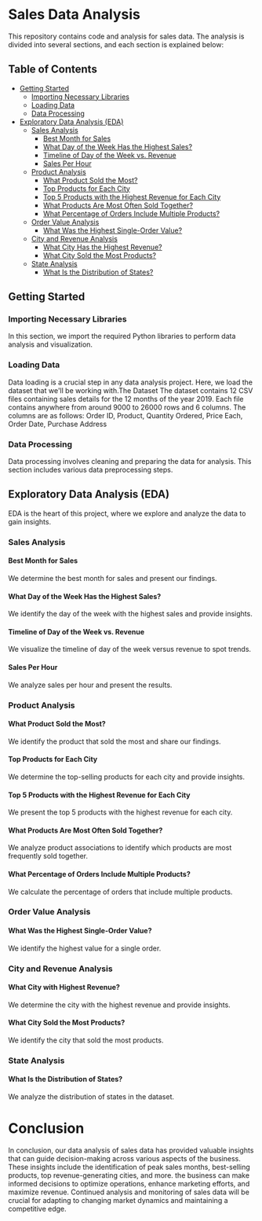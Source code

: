 # Sales Data Analysis

This repository contains code and analysis for sales data. The analysis is divided into several sections, and each section is explained below:

## Table of Contents
- [Getting Started](#getting-started)
  - [Importing Necessary Libraries](#importing-necessary-libraries)
  - [Loading Data](#loading-data)
  - [Data Processing](#data-processing)
- [Exploratory Data Analysis (EDA)](#exploratory-data-analysis-eda)
  - [Sales Analysis](#sales-analysis)
    - [Best Month for Sales](#best-month-for-sales)
    - [What Day of the Week Has the Highest Sales?](#what-day-of-the-week-has-the-highest-sales)
    - [Timeline of Day of the Week vs. Revenue](#timeline-of-day-of-the-week-vs-revenue)
    - [Sales Per Hour](#sales-per-hour)
  - [Product Analysis](#product-analysis)
    - [What Product Sold the Most?](#what-product-sold-the-most)
    - [Top Products for Each City](#top-products-for-each-city)
    - [Top 5 Products with the Highest Revenue for Each City](#top-5-products-with-the-highest-revenue-for-each-city)
    - [What Products Are Most Often Sold Together?](#what-products-are-most-often-sold-together)
    - [What Percentage of Orders Include Multiple Products?](#what-percentage-of-orders-include-multiple-products)
  - [Order Value Analysis](#order-value-analysis)
    - [What Was the Highest Single-Order Value?](#what-was-the-highest-single-order-value)
  - [City and Revenue Analysis](#city-and-revenue-analysis)
    - [What City Has the Highest Revenue?](#what-city-has-the-highest-revenue)
    - [What City Sold the Most Products?](#what-city-sold-the-most-products)
  - [State Analysis](#state-analysis)
    - [What Is the Distribution of States?](#what-is-the-distribution-of-states)

## Getting Started

### Importing Necessary Libraries

In this section, we import the required Python libraries to perform data analysis and visualization.

### Loading Data

Data loading is a crucial step in any data analysis project. Here, we load the dataset that we'll be working with.The Dataset
The dataset contains 12 CSV files containing sales details for the 12 months of the year 2019.
Each file contains anywhere from around 9000 to 26000 rows and 6 columns. The columns are as follows:
Order ID, Product, Quantity Ordered, Price Each, Order Date, Purchase Address

### Data Processing

Data processing involves cleaning and preparing the data for analysis. This section includes various data preprocessing steps.

## Exploratory Data Analysis (EDA)

EDA is the heart of this project, where we explore and analyze the data to gain insights.

### Sales Analysis

#### Best Month for Sales

We determine the best month for sales and present our findings.

#### What Day of the Week Has the Highest Sales?

We identify the day of the week with the highest sales and provide insights.

#### Timeline of Day of the Week vs. Revenue

We visualize the timeline of day of the week versus revenue to spot trends.

#### Sales Per Hour

We analyze sales per hour and present the results.

### Product Analysis

#### What Product Sold the Most?

We identify the product that sold the most and share our findings.

#### Top Products for Each City

We determine the top-selling products for each city and provide insights.

#### Top 5 Products with the Highest Revenue for Each City

We present the top 5 products with the highest revenue for each city.

#### What Products Are Most Often Sold Together?

We analyze product associations to identify which products are most frequently sold together.

#### What Percentage of Orders Include Multiple Products?

We calculate the percentage of orders that include multiple products.

### Order Value Analysis

#### What Was the Highest Single-Order Value?

We identify the highest value for a single order.

### City and Revenue Analysis

#### What City with Highest Revenue?

We determine the city with the highest revenue and provide insights.

#### What City Sold the Most Products?

We identify the city that sold the most products.

### State Analysis

#### What Is the Distribution of States?

We analyze the distribution of states in the dataset.


# Conclusion
In conclusion, our data analysis of sales data has provided valuable insights that can guide decision-making across various aspects of the business. These insights include the identification of peak sales months, best-selling products, top revenue-generating cities, and more. the business can make informed decisions to optimize operations, enhance marketing efforts, and maximize revenue. Continued analysis and monitoring of sales data will be crucial for adapting to changing market dynamics and maintaining a competitive edge.



